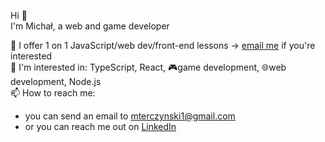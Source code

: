 Hi 👋   
I'm Michał, a web and game developer 

📖 I offer 1 on 1 JavaScript/web dev/front-end lessons -> [email me](mailto:mterczynski1@gmail.com) if you're interested  
📘 I'm interested in: TypeScript, React, 🎮game development, 🌐web development, Node.js  
📫 How to reach me: 
  - you can send an email to [mterczynski1@gmail.com](mailto:mterczynski1@gmail.com)
  - or you can reach me out on [LinkedIn](https://www.linkedin.com/in/mterczynski/)
 
<!-- ![](https://github-readme-stats.vercel.app/api/top-langs/?username=mterczynski&layout=compact) -->
